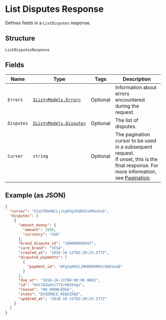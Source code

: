 
# List Disputes Response

Defines fields in a `ListDisputes` response.

## Structure

`ListDisputesResponse`

## Fields

| Name | Type | Tags | Description |
|  --- | --- | --- | --- |
| `Errors` | [`IList<Models.Error>`](../../doc/models/error.md) | Optional | Information about errors encountered during the request. |
| `Disputes` | [`IList<Models.Dispute>`](../../doc/models/dispute.md) | Optional | The list of disputes. |
| `Cursor` | `string` | Optional | The pagination cursor to be used in a subsequent request.<br>If unset, this is the final response. For more information, see [Pagination](https://developer.squareup.com/docs/basics/api101/pagination). |

## Example (as JSON)

```json
{
  "cursor": "G1aSTRm48CLjJsg6Sg3hQN1b1OMaoVuG",
  "disputes": [
    {
      "amount_money": {
        "amount": 1000,
        "currency": "USD"
      },
      "brand_dispute_id": "100000809947",
      "card_brand": "VISA",
      "created_at": "2018-10-12T02:20:25.577Z",
      "disputed_payments": [
        {
          "payment_id": "APgIq6RX2jM6DKDhMHiC6QEkuaB"
        }
      ],
      "due_at": "2018-10-11T00:00:00.000Z",
      "id": "OnY1AZwhSi775rbNIK4gv",
      "reason": "NO_KNOWLEDGE",
      "state": "EVIDENCE_REQUIRED",
      "updated_at": "2018-10-12T02:20:25.577Z"
    }
  ]
}
```

